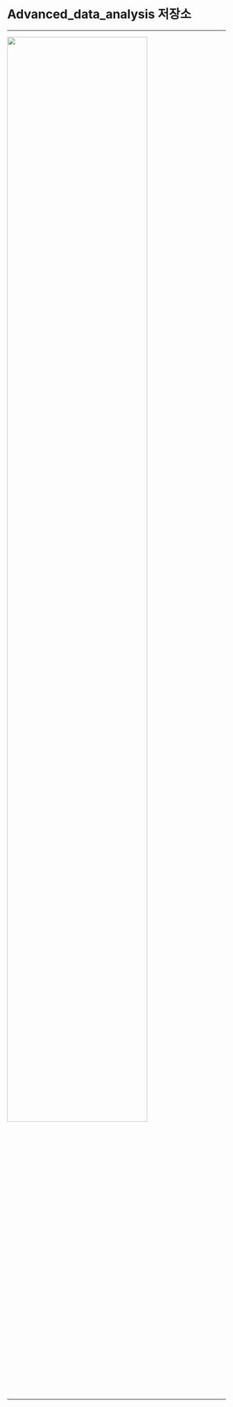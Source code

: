 # Advanced_data_analysis 저장소
---
<img width="80%" src ="![Dall2](https://github.com/LEE1026icarus/Advanced_data_analysis_sample/assets/113161569/57a3f69f-2859-45cb-b2f6-1bbb5fea994c)"/>

---
